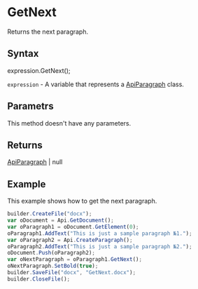 # GetNext

Returns the next paragraph.

## Syntax

expression.GetNext();

`expression` - A variable that represents a [ApiParagraph](../ApiParagraph.md) class.

## Parametrs

This method doesn't have any parameters.

## Returns

[ApiParagraph](../ApiParagraph.md) &#124; null

## Example

This example shows how to get the next paragraph.

```javascript
builder.CreateFile("docx");
var oDocument = Api.GetDocument();
var oParagraph1 = oDocument.GetElement(0);
oParagraph1.AddText("This is just a sample paragraph №1.");
var oParagraph2 = Api.CreateParagraph();
oParagraph2.AddText("This is just a sample paragraph №2.");
oDocument.Push(oParagraph2);
var oNextParagraph = oParagraph1.GetNext();
oNextParagraph.SetBold(true);
builder.SaveFile("docx", "GetNext.docx");
builder.CloseFile();
```